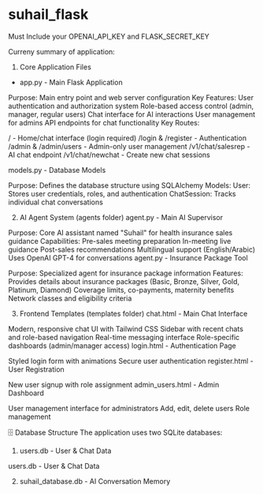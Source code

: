 # suhail_flask

Must Include your OPENAI_API_KEY and FLASK_SECRET_KEY

Curreny summary of application:

1. Core Application Files
- app.py - Main Flask Application

Purpose: Main entry point and web server configuration
Key Features:
User authentication and authorization system
Role-based access control (admin, manager, regular users)
Chat interface for AI interactions
User management for admins
API endpoints for chat functionality
Key Routes:

/ - Home/chat interface (login required)
/login & /register - Authentication
/admin & /admin/users - Admin-only user management
/v1/chat/salesrep - AI chat endpoint
/v1/chat/newchat - Create new chat sessions

models.py - Database Models

Purpose: Defines the database structure using SQLAlchemy
Models:
User: Stores user credentials, roles, and authentication
ChatSession: Tracks individual chat conversations


2. AI Agent System (agents folder)
agent.py - Main AI Supervisor

Purpose: Core AI assistant named "Suhail" for health insurance sales guidance
Capabilities:
Pre-sales meeting preparation
In-meeting live guidance
Post-sales recommendations
Multilingual support (English/Arabic)
Uses OpenAI GPT-4 for conversations
agent.py - Insurance Package Tool

Purpose: Specialized agent for insurance package information
Features:
Provides details about insurance packages (Basic, Bronze, Silver, Gold, Platinum, Diamond)
Coverage limits, co-payments, maternity benefits
Network classes and eligibility criteria

3. Frontend Templates (templates folder)
chat.html - Main Chat Interface

Modern, responsive chat UI with Tailwind CSS
Sidebar with recent chats and role-based navigation
Real-time messaging interface
Role-specific dashboards (admin/manager access)
login.html - Authentication Page

Styled login form with animations
Secure user authentication
register.html - User Registration

New user signup with role assignment
admin_users.html - Admin Dashboard

User management interface for administrators
Add, edit, delete users
Role management


🗄️ Database Structure
The application uses two SQLite databases:

1. users.db - User & Chat Data

users.db - User & Chat Data

2. suhail_database.db - AI Conversation Memory